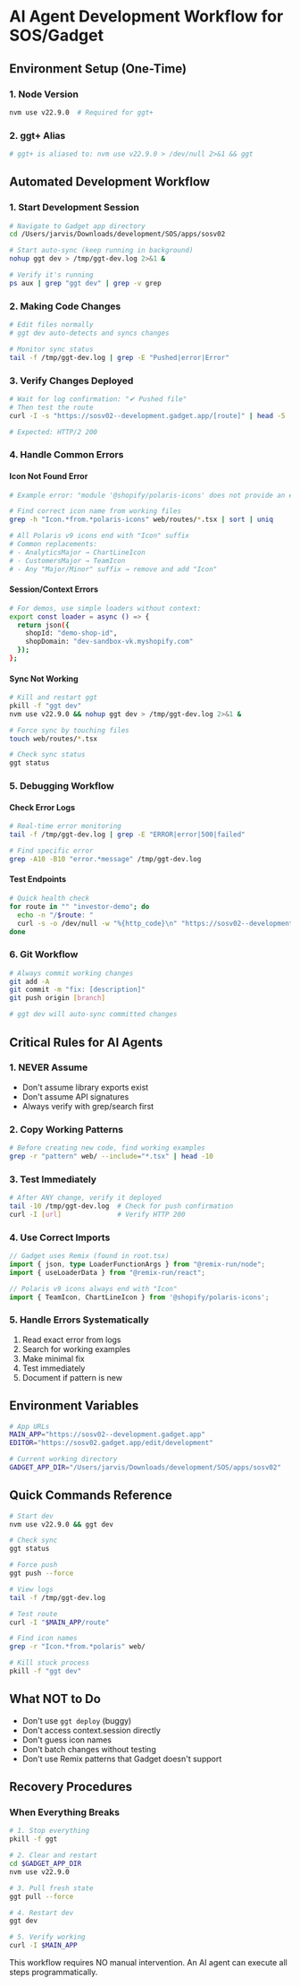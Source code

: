 # AI Agent Development Workflow for SOS/Gadget

## Environment Setup (One-Time)

### 1. Node Version
```bash
nvm use v22.9.0  # Required for ggt+
```

### 2. ggt+ Alias
```bash
# ggt+ is aliased to: nvm use v22.9.0 > /dev/null 2>&1 && ggt
```

## Automated Development Workflow

### 1. Start Development Session
```bash
# Navigate to Gadget app directory
cd /Users/jarvis/Downloads/development/SOS/apps/sosv02

# Start auto-sync (keep running in background)
nohup ggt dev > /tmp/ggt-dev.log 2>&1 &

# Verify it's running
ps aux | grep "ggt dev" | grep -v grep
```

### 2. Making Code Changes
```bash
# Edit files normally
# ggt dev auto-detects and syncs changes

# Monitor sync status
tail -f /tmp/ggt-dev.log | grep -E "Pushed|error|Error"
```

### 3. Verify Changes Deployed
```bash
# Wait for log confirmation: "✔ Pushed file"
# Then test the route
curl -I -s "https://sosv02--development.gadget.app/[route]" | head -5

# Expected: HTTP/2 200
```

### 4. Handle Common Errors

#### Icon Not Found Error
```bash
# Example error: "module '@shopify/polaris-icons' does not provide an export named 'SomeIcon'"

# Find correct icon name from working files
grep -h "Icon.*from.*polaris-icons" web/routes/*.tsx | sort | uniq

# All Polaris v9 icons end with "Icon" suffix
# Common replacements:
# - AnalyticsMajor → ChartLineIcon
# - CustomersMajor → TeamIcon
# - Any "Major/Minor" suffix → remove and add "Icon"
```

#### Session/Context Errors
```bash
# For demos, use simple loaders without context:
export const loader = async () => {
  return json({ 
    shopId: "demo-shop-id",
    shopDomain: "dev-sandbox-vk.myshopify.com"
  });
};
```

#### Sync Not Working
```bash
# Kill and restart ggt
pkill -f "ggt dev"
nvm use v22.9.0 && nohup ggt dev > /tmp/ggt-dev.log 2>&1 &

# Force sync by touching files
touch web/routes/*.tsx

# Check sync status
ggt status
```

### 5. Debugging Workflow

#### Check Error Logs
```bash
# Real-time error monitoring
tail -f /tmp/ggt-dev.log | grep -E "ERROR|error|500|failed"

# Find specific error
grep -A10 -B10 "error.*message" /tmp/ggt-dev.log
```

#### Test Endpoints
```bash
# Quick health check
for route in "" "investor-demo"; do
  echo -n "/$route: "
  curl -s -o /dev/null -w "%{http_code}\n" "https://sosv02--development.gadget.app/$route"
done
```

### 6. Git Workflow
```bash
# Always commit working changes
git add -A
git commit -m "fix: [description]"
git push origin [branch]

# ggt dev will auto-sync committed changes
```

## Critical Rules for AI Agents

### 1. NEVER Assume
- Don't assume library exports exist
- Don't assume API signatures
- Always verify with grep/search first

### 2. Copy Working Patterns
```bash
# Before creating new code, find working examples
grep -r "pattern" web/ --include="*.tsx" | head -10
```

### 3. Test Immediately
```bash
# After ANY change, verify it deployed
tail -10 /tmp/ggt-dev.log  # Check for push confirmation
curl -I [url]              # Verify HTTP 200
```

### 4. Use Correct Imports
```typescript
// Gadget uses Remix (found in root.tsx)
import { json, type LoaderFunctionArgs } from "@remix-run/node";
import { useLoaderData } from "@remix-run/react";

// Polaris v9 icons always end with "Icon"
import { TeamIcon, ChartLineIcon } from '@shopify/polaris-icons';
```

### 5. Handle Errors Systematically
1. Read exact error from logs
2. Search for working examples
3. Make minimal fix
4. Test immediately
5. Document if pattern is new

## Environment Variables
```bash
# App URLs
MAIN_APP="https://sosv02--development.gadget.app"
EDITOR="https://sosv02.gadget.app/edit/development"

# Current working directory
GADGET_APP_DIR="/Users/jarvis/Downloads/development/SOS/apps/sosv02"
```

## Quick Commands Reference
```bash
# Start dev
nvm use v22.9.0 && ggt dev

# Check sync
ggt status

# Force push
ggt push --force

# View logs
tail -f /tmp/ggt-dev.log

# Test route
curl -I "$MAIN_APP/route"

# Find icon names
grep -r "Icon.*from.*polaris" web/

# Kill stuck process
pkill -f "ggt dev"
```

## What NOT to Do
- Don't use `ggt deploy` (buggy)
- Don't access context.session directly
- Don't guess icon names
- Don't batch changes without testing
- Don't use Remix patterns that Gadget doesn't support

## Recovery Procedures

### When Everything Breaks
```bash
# 1. Stop everything
pkill -f ggt

# 2. Clear and restart
cd $GADGET_APP_DIR
nvm use v22.9.0

# 3. Pull fresh state
ggt pull --force

# 4. Restart dev
ggt dev

# 5. Verify working
curl -I $MAIN_APP
```

This workflow requires NO manual intervention. An AI agent can execute all steps programmatically.